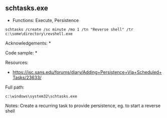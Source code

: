 ## schtasks.exe

* Functions: Execute, Persistence

```
schtasks /create /sc minute /mo 1 /tn "Reverse shell" /tr c:\some\directory\revshell.exe
```

Acknowledgements:
* 

Code sample:
* 

Resources:
* https://isc.sans.edu/forums/diary/Adding+Persistence+Via+Scheduled+Tasks/23633/

Full path:
```
c:\windows\system32\schtasks.exe
```

Notes:
Create a recurring task to provide persistence, eg. to start a reverse shell
